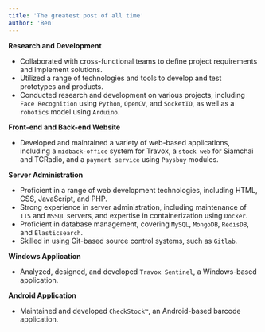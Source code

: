 ```yaml
---
title: 'The greatest post of all time'
author: 'Ben'
---
```

**Research and Development**

- Collaborated with cross-functional teams to define project requirements and implement solutions.
- Utilized a range of technologies and tools to develop and test prototypes and products.
- Conducted research and development on various projects, including `Face Recognition` using `Python`, `OpenCV`, and `SocketIO`, as well as a `robotics` model using `Arduino`.

**Front-end and Back-end Website**

- Developed and maintained a variety of web-based applications, including a `midback-office` system for Travox, a `stock web` for Siamchai and TCRadio, and a `payment service` using `Paysbuy` modules.

**Server Administration**

- Proficient in a range of web development technologies, including HTML, CSS, JavaScript, and PHP.
- Strong experience in server administration, including maintenance of `IIS` and `MSSQL` servers, and expertise in containerization using `Docker`.
- Proficient in database management, covering `MySQL`, `MongoDB`, `RedisDB`, and `Elasticsearch`.
- Skilled in using Git-based source control systems, such as `Gitlab`.

**Windows Application**

- Analyzed, designed, and developed `Travox Sentinel`, a Windows-based application.

**Android Application**

- Maintained and developed `CheckStock™`, an Android-based barcode application.
